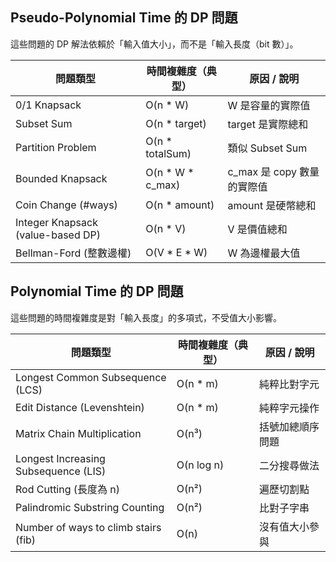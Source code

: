 ## **Pseudo-Polynomial Time 的 DP 問題**

這些問題的 DP 解法依賴於「輸入值大小」，而不是「輸入長度（bit 數）」。

| **問題類型**                      | **時間複雜度（典型）** | **原因 / 說明**            |
| --------------------------------- | ---------------------- | -------------------------- |
| 0/1 Knapsack                      | O(n * W)               | W 是容量的實際值           |
| Subset Sum                        | O(n * target)          | target 是實際總和          |
| Partition Problem                 | O(n * totalSum)        | 類似 Subset Sum            |
| Bounded Knapsack                  | O(n * W * c_max)       | c_max 是 copy 數量的實際值 |
| Coin Change (#ways)               | O(n * amount)          | amount 是硬幣總和          |
| Integer Knapsack (value-based DP) | O(n * V)               | V 是價值總和               |
| Bellman-Ford (整數邊權)           | O(V * E * W)           | W 為邊權最大值             |

## **Polynomial Time 的 DP 問題**

這些問題的時間複雜度是對「輸入長度」的多項式，不受值大小影響。

| **問題類型**                         | **時間複雜度（典型）** | **原因 / 說明**  |
| ------------------------------------ | ---------------------- | ---------------- |
| Longest Common Subsequence (LCS)     | O(n * m)               | 純粹比對字元     |
| Edit Distance (Levenshtein)          | O(n * m)               | 純粹字元操作     |
| Matrix Chain Multiplication          | O(n³)                  | 括號加總順序問題 |
| Longest Increasing Subsequence (LIS) | O(n log n)             | 二分搜尋做法     |
| Rod Cutting (長度為 n)               | O(n²)                  | 遍歷切割點       |
| Palindromic Substring Counting       | O(n²)                  | 比對子字串       |
| Number of ways to climb stairs (fib) | O(n)                   | 沒有值大小參與   |

